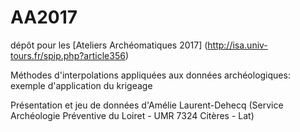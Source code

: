 # AA2017
dépôt pour les [Ateliers Archéomatiques 2017] (http://isa.univ-tours.fr/spip.php?article356)

Méthodes d'interpolations appliquées aux données archéologiques: exemple d'application du krigeage

Présentation et jeu de données d'Amélie Laurent-Dehecq (Service Archéologie Préventive du Loiret - UMR 7324 Citères - Lat)
